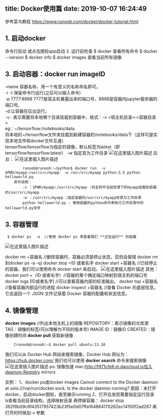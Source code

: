 title: Docker使用篇
date: 2019-10-07 16:24:49
---
参考菜鸟教程 https://www.runoob.com/docker/docker-tutorial.html

## **1. 启动docker**

 命令行启动 或点击图标app启动
 2. 运行前检查
 $ docker   查看所有命令
 $ docker --version
 $ docker info
 $ docker images  查看当前所有镜像


## **3. 启动容器：docker run imageID**

 –name  容器名称，用一个有意义的名称命名即可。   
  -i -t 保留命令行运行(之后可以输入命令)    
  -p 7777:8888
   7777是宿主机暴露出来的端口号，8888是容器内jupyter服务器的端口号。    
   -d:让容器在后台运行。    
   -v  :   表示需要将本地哪个目录挂载到容器中，格式：-v <宿主机目录>:<容器目录>	     
   eg：~/tensorflow:/notebooks/data      
   将本地的~/tensorflow文件夹挂载到新建容器的/notebooks/data下（这样可是实现本地文件和docker文件互通）   
   tensorflow/tensorflow为指定的镜像，默认标签为latest（即tensorflow/tensorflow:latest）
   -w  指定其为工作目录
![在这里插入图片描述](https://img-blog.csdnimg.cn/20190519154825167.png?x-oss-process=image/watermark,type_ZmFuZ3poZW5naGVpdGk,shadow_10,text_aHR0cHM6Ly9ibG9nLmNzZG4ubmV0L3N1cGVyX2NoZW5seQ==,size_16,color_FFFFFF,t_70)
后台：
![在这里插入图片描述](https://img-blog.csdnimg.cn/2019051415473048.png)

			runoob@runoob:~/python$ docker run  -v $PWD/myapp:/usr/src/myapp  -w /usr/src/myapp python:3.5 python helloworld.py
		命令说明：
			-v ：$PWD/myapp:/usr/src/myapp :将主机中当前目录下的myapp挂载到容器的/usr/src/myapp
			-w ：/usr/src/myapp :指定容器的/usr/src/myapp目录为工作目录
			python helloworld.py : 使用容器的python命令来执行工作目录中的helloworld.py文件

## **3. 容器管理**

	 $ docker ps  -a  //使用 docker ps 来查看我们 **正在运行** 的容器
	
![在这里插入图片描述](https://img-blog.csdnimg.cn/20190514152454652.png?x-oss-process=image/watermark,type_ZmFuZ3poZW5naGVpdGk,shadow_10,text_aHR0cHM6Ly9ibG9nLmNzZG4ubmV0L3N1cGVyX2NoZW5seQ==,size_16,color_FFFFFF,t_70)

docker rm +容器名                 //删除容器时，容器必须是停止状态，否则会报错
docker rm $(docker ps -a -q)
docker stop +ID 或者名字
docker start +容器名               //已经停止的容器，我们可以使用命令 docker start 来启动。
![在这里插入图片描述](https://img-blog.csdnimg.cn/20190514160952467.png?x-oss-process=image/watermark,type_ZmFuZ3poZW5naGVpdGk,shadow_10,text_aHR0cHM6Ly9ibG9nLmNzZG4ubmV0L3N1cGVyX2NoZW5seQ==,size_16,color_FFFFFF,t_70)
其他：
    docker port +（ID 或者名字）//容器的某个确定端口映射到宿主机的端口号
    docker logs [ID或者名字]       //可以查看容器内部的标准输出。
    docker top +容器名                          //查看容器内部运行的进程
    docker inspect +容器名 //查看 Docker 的底层信息。它会返回一个 JSON 文件记录着 Docker 容器的配置和状态信息。

## **4. 镜像管理**

  **docker images**   //列出本地主机上的镜像 
	REPOSITORY：表示镜像的仓库源
	TAG：镜像的标签(可以理解为不同的版本号)
	IMAGE ID：镜像ID
	CREATED：镜像创建时间
  **docker pull**  获取新镜像
			
		Crunoob@runoob:~$ docker pull ubuntu:13.10
		
我们可以从 Docker Hub 网站来搜索镜像，Docker Hub 网址为： https://hub.docker.com/
我们也可以使用 **docker search** 命令来搜索镜像
![在这里插入图片描述](https://img-blog.csdnimg.cn/20190514164058817.png?x-oss-process=image/watermark,type_ZmFuZ3poZW5naGVpdGk,shadow_10,text_aHR0cHM6Ly9ibG9nLmNzZG4ubmV0L3N1cGVyX2NoZW5seQ==,size_16,color_FFFFFF,t_70)
ps:
镜像加速
mac:http://f971cfe6.m.daocloud.io加入deamon-Registry mirrors

实例：
1、docker ps或docker images
Cannot connect to the Docker daemon at unix:///var/run/docker.sock. Is the docker daemon running?
原因：未打开docker，启动docker图标，直至展示running
2、打开后发现需要指定运行目录
ls查看当前目录结构，选择映射目录
再停掉容器：
docker stop  362f8b09c8f43517957423b23f5e0d07ffa164864170262ec14150f2ad267
再打开的时候加-v 参数


